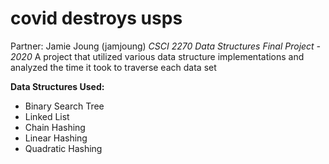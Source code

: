 # covid destroys usps
Partner: Jamie Joung (jamjoung)
*CSCI 2270 Data Structures Final Project - 2020*
A project that utilized various data structure implementations and analyzed the time it took to traverse each data set

**Data Structures Used:**
- Binary Search Tree
- Linked List
- Chain Hashing
- Linear Hashing
- Quadratic Hashing
